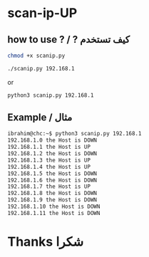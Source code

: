 # scan-ip-UP
## how to use ? / ? كيف تستخدم 
```sh
chmod +x scanip.py
```
```sh
./scanip.py 192.168.1
```
or
```sh
python3 scanip.py 192.168.1
```
## Example / مثال
```sh
ibrahim@chc:~$ python3 scanip.py 192.168.1
192.168.1.0 the Host is DOWN
192.168.1.1 the Host is UP
192.168.1.2 the Host is DOWN
192.168.1.3 the Host is UP
192.168.1.4 the Host is UP
192.168.1.5 the Host is DOWN
192.168.1.6 the Host is DOWN
192.168.1.7 the Host is UP
192.168.1.8 the Host is DOWN
192.168.1.9 the Host is DOWN
192.168.1.10 the Host is DOWN
192.168.1.11 the Host is DOWN
```
# Thanks شكرا
